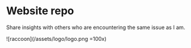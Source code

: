 # Website repo
Share insights with others who are encountering the same issue as I am.

![raccoon](/assets/logo/logo.png =100x)
